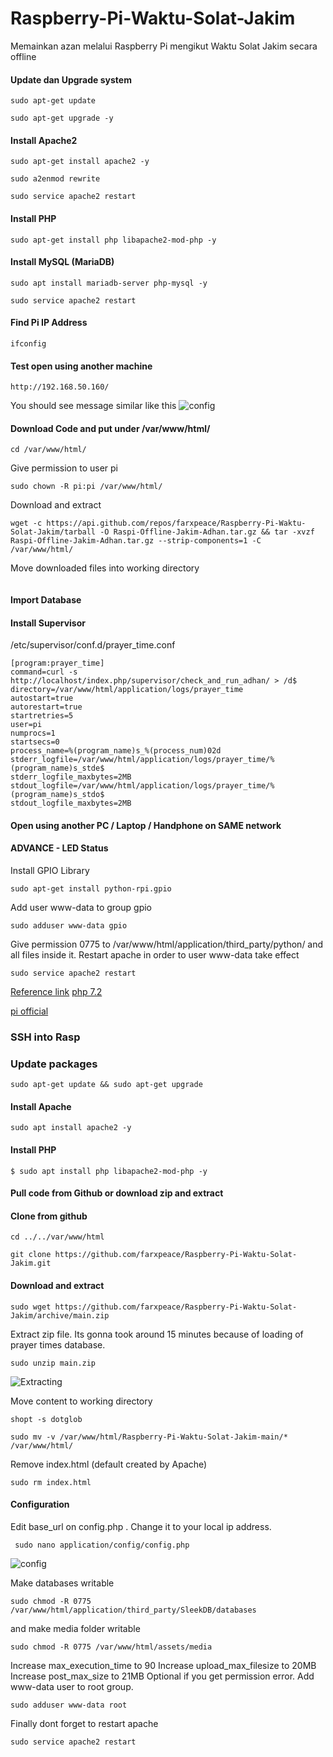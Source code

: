 # Raspberry-Pi-Waktu-Solat-Jakim
Memainkan azan melalui Raspberry Pi mengikut Waktu Solat Jakim secara offline

#### Update dan Upgrade system
```
sudo apt-get update
```
```
sudo apt-get upgrade -y
```
#### Install Apache2
```
sudo apt-get install apache2 -y
```
```
sudo a2enmod rewrite
```
```
sudo service apache2 restart
```

#### Install PHP
```
sudo apt-get install php libapache2-mod-php -y
```

#### Install MySQL (MariaDB)
```
sudo apt install mariadb-server php-mysql -y
```
```
sudo service apache2 restart
```

#### Find Pi IP Address
```
ifconfig
```

#### Test open using another machine
```
http://192.168.50.160/
```
You should see message similar like this
![config](https://i.imgur.com/Wk1Kl5y.png)

#### Download Code and put under /var/www/html/
```
cd /var/www/html/
```
Give permission to user pi
```
sudo chown -R pi:pi /var/www/html/
```
Download and extract
```
wget -c https://api.github.com/repos/farxpeace/Raspberry-Pi-Waktu-Solat-Jakim/tarball -O Raspi-Offline-Jakim-Adhan.tar.gz && tar -xvzf  Raspi-Offline-Jakim-Adhan.tar.gz --strip-components=1 -C /var/www/html/
```
Move downloaded files into working directory
```

```


#### Import Database

#### Install Supervisor

/etc/supervisor/conf.d/prayer_time.conf
```
[program:prayer_time]
command=curl -s http://localhost/index.php/supervisor/check_and_run_adhan/ > /d$
directory=/var/www/html/application/logs/prayer_time
autostart=true
autorestart=true
startretries=5
user=pi
numprocs=1
startsecs=0
process_name=%(program_name)s_%(process_num)02d
stderr_logfile=/var/www/html/application/logs/prayer_time/%(program_name)s_stde$
stderr_logfile_maxbytes=2MB
stdout_logfile=/var/www/html/application/logs/prayer_time/%(program_name)s_stdo$
stdout_logfile_maxbytes=2MB
```





#### Open using another PC / Laptop / Handphone on SAME network



#### ADVANCE - LED Status
Install GPIO Library
```
sudo apt-get install python-rpi.gpio
```

Add user www-data to group gpio
```
sudo adduser www-data gpio
```

Give permission 0775 to /var/www/html/application/third_party/python/
and all files inside it.
Restart apache in order to user www-data take effect
```
sudo service apache2 restart
```



[Reference link](http://www.heidislab.com/tutorials/installing-php-7-1-on-raspbian-stretch-raspberry-pi-zero-w)
[php 7.2](https://getgrav.org/blog/raspberrypi-nginx-php7-dev)

[pi official](https://www.raspberrypi.org/documentation/remote-access/web-server/apache.md)

### SSH into Rasp




### Update packages
``` linux
sudo apt-get update && sudo apt-get upgrade
```

#### Install Apache
```
sudo apt install apache2 -y
```

#### Install PHP
```
$ sudo apt install php libapache2-mod-php -y
```

#### Pull code from Github or download zip and extract
#### Clone from github
```
cd ../../var/www/html
```
```
git clone https://github.com/farxpeace/Raspberry-Pi-Waktu-Solat-Jakim.git
```
#### Download and extract
```
sudo wget https://github.com/farxpeace/Raspberry-Pi-Waktu-Solat-Jakim/archive/main.zip
```
Extract zip file. Its gonna took around 15 minutes because of loading of prayer times database.
```
sudo unzip main.zip
```
![Extracting](https://i.imgur.com/y7ouKqm.png)


Move content to working directory
```
shopt -s dotglob
```
```
sudo mv -v /var/www/html/Raspberry-Pi-Waktu-Solat-Jakim-main/* /var/www/html/
```

Remove index.html (default created by Apache)
```
sudo rm index.html
```

#### Configuration
Edit base_url on config.php . Change it to your local ip address.
```
 sudo nano application/config/config.php
```
![config](https://i.imgur.com/29aKN36.png)

Make databases writable
```
sudo chmod -R 0775 /var/www/html/application/third_party/SleekDB/databases
```
and make media folder writable
```
sudo chmod -R 0775 /var/www/html/assets/media
```

Increase max_execution_time to 90
Increase upload_max_filesize to 20MB
Increase post_max_size to 21MB
Optional if you get permission error. Add www-data user to root group.
```
sudo adduser www-data root
```
Finally dont forget to restart apache
```
sudo service apache2 restart
```


